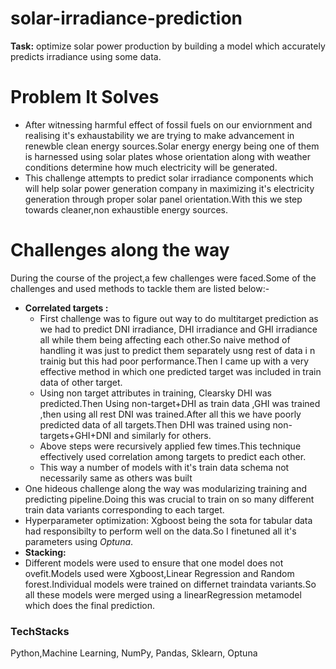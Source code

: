 # solar-irradiance-prediction
**Task:** optimize solar power production by building a model which accurately predicts irradiance using some data.
# Problem It Solves
* After witnessing harmful effect of fossil fuels on our enviornment and realising it's exhaustability we are trying to make advancement in renewble clean energy sources.Solar energy energy being one of them is harnessed using solar plates whose orientation along with weather conditions determine how much electricity will be generated.
* This challenge attempts to predict solar irradiance components which will help solar power generation company in maximizing it's electricity generation through proper solar panel orientation.With this we step towards cleaner,non exhaustible energy sources.

 # Challenges along the way
During the course of the project,a few challenges were faced.Some of the challenges and used methods to tackle them are listed below:-
* **Correlated targets :** 
  * First challenge was to figure out way to do multitarget prediction as we had to predict DNI irradiance, DHI irradiance and GHI irradiance all while them being affecting each other.So naive method of handling it was just to predict them separately usng rest of data i n trainig but this had poor performance.Then I came up with a very effective method in which one predicted target was included in train data of other target.
  * Using non target attributes in training, Clearsky DHI was predicted.Then Using non-target+DHI as train data ,GHI was trained ,then using all rest DNI was trained.After all this we have poorly predicted data of all targets.Then DHI was trained using non-targets+GHI+DNI and similarly for others.
  * Above steps were recursively applied few times.This technique effectively used correlation among targets to predict each other.
  * This way a number of models with it's train data schema not necessarily same as others was built
* One hideous challenge along the way was modularizing training and predicting pipeline.Doing this was crucial to train on so many different train data variants corresponding to each target. 
* Hyperparameter optimization: Xgboost being the sota for tabular data had responsibilty to perform well on the data.So I finetuned all it's parameters using *Optuna*.
* **Stacking:**
 * Different models were used to ensure that one model does not ovefit.Models used were Xgboost,Linear Regression and Random forest.Individual models were trained on differnet traindata variants.So all these models were merged using a linearRegression metamodel which does the final prediction.

### TechStacks
Python,Machine Learning, NumPy, Pandas, Sklearn, Optuna

